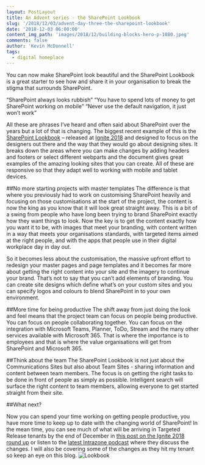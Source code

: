 ```yaml
---
layout: PostLayout
title: An Advent series - the SharePoint Lookbook
slug: '/2018/12/03/advent-day-three-the-sharepoint-lookbook'
date: '2018-12-03 06:00:00'
content_img_path: 'images/2018/12/building-blocks-hero-p-1080.jpeg'
comments: false
author: 'Kevin McDonnell'
tags:
  - digital homeplace
---
```


You can now make SharePoint look beautiful and the SharePoint Lookbook is a great starter to see how and share it in your organisation to break the stigma that surrounds SharePoint.

“SharePoint always looks rubbish”
“You have to spend lots of money to get SharePoint working on mobile”
“Never use the default navigation, it just won’t work”

All these are phrases I’ve heard and often said about SharePoint over the years but a lot of that is changing. The biggest recent example of this is the [SharePoint Lookbook](https://spdesign.azurewebsites.net/downloads/ignite-2018-lookbook.pdf) – released at [Ignite 2018](https://news.microsoft.com/europe/2018/09/28/microsoft-ignite-2018-round-up-all-the-key-announcements-and-news/) and designed to focus on the designers out there and the way that they would go about designing sites. It breaks down the areas where you can make changes by adding headers and footers or select different webparts and the document gives great examples of the amazing looking sites that you can create. All of these are responsive so that they adapt well to working with mobile and tablet devices.

##No more starting projects with master templates
The difference is that where you previously had to work on customising SharePoint heavily and focusing on those customisations at the start of the project, the content is now the king as you know that it will look great straight away. This is a bit of a swing from people who have long been trying to brand SharePoint exactly how they want things to look. Now the key is to get the content exactly how you want it to be, with images that meet your branding, with content written in a way that meets your organisations standards, with targeted items aimed at the right people, and with the apps that people use in their digital workplace day in day out.

So it becomes less about the customisation, the massive upfront effort to redesign your master pages and page templates and it becomes far more about getting the right content into your site and the imagery to continue your brand. That’s not to say that you can’t add elements of branding. You can create site designs which define what’s on your custom sites and you can specify logos and colours to blend SharePoint in to your own environment.

##More time for being productive
The shift away from just doing the look and feel means that the project team can focus on people being productive. You can focus on people collaborating together. You can focus on the integration with Microsoft Teams, Planner, ToDo, Stream and the many other services available with Microsoft 365. That is where the importance is to employees and that is where the value organisations will get from SharePoint and Microsoft 365.

##Think about the team
The SharePoint Lookbook is not just about the Communications Sites but also about Team Sites - sharing information and content between team members. The focus is on getting the right tasks to be done in front of people as simply as possible. Intelligent search will surface the right content to team members, allowing everyone to get started straight from their site.

##What next?

Now you can spend your time working on getting people productive, you have more time to keep up to date with the changing world of SharePoint! In the mean time, you can see much of what will be arriving in Targeted Release tenants by the end of December in [this post on the Ignite 2018 round up](https://techcommunity.microsoft.com/t5/Microsoft-SharePoint-Blog/Build-your-modern-intranet-with-SharePoint-in-Office-365/ba-p/255453) or listen to the [latest Intrazone podcast](https://intrazone.libsyn.com/bonus-roadmap-pitstop-november-2018) where they discuss the changes. I will also be covering some of the changes as they hit my tenant so keep an eye on this blog.
![Lookbook](/images/2018/12/building-blocks-hero-p-1080.jpeg)
